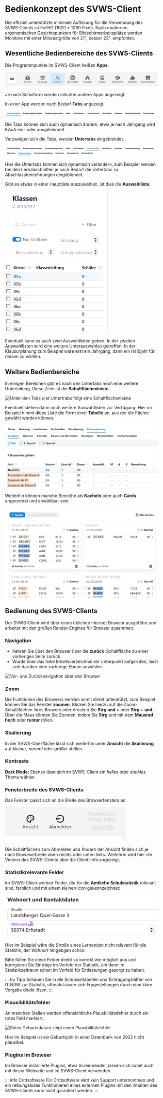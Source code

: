 # Bedienkonzept des SVWS-Client

Die offiziell unterstützte minimale Auflösung für die Verwendung des SVWS-Clients ist FullHD (1920 * 1080 Pixel). Nach modernen ergonomischen Gesichtspunkten für Bildschirmarbeitsplätze werden Monitore mit einer Mindestgröße von 21", besser 23", empfohlen.

## Wesentliche Bedienbereiche des SVWS-Clients

Die Programmpunkte im SVWS-Client heißen **Apps**.

![Die Apps im SVWS-Client](./graphics/SVWS_apps.png "Die Apps, hier von einem Gymnasium mit Oberstufe.")

Je nach Schulform werden mitunter andere Apps angezeigt.

In einer App werden nach Bedarf **Tabs** angezeigt.

![Eventuelle Tabs in einer App](./graphics/SVWS_Tabs.png "Gibt es Tabs, werden diese angezeigt.")

Die Tabs können sich auch dymanisch ändern, etwa je nach Jahrgang wird KAoA ein- oder ausgeblendet.

Verzweigen sich die Tabs, werden **Untertabs** eingeblendet.

![Die Tabs unter den Tabs heißen "Untertabs"](./graphics/SVWS_TabsUntertabs.png "Weitere Unterpunkte sind über Untertabs zu erreichen.")

Hier die Untertabs können sich dynamisch verändern, zum Beispiel werden bei den Lernabschnitten je nach Bedarf die Untertabs zu Abschlussberechnungen eingeblendet.

Gibt es etwas in einer Hauptliste auszuwählen, ist dies die **Auswahlliste**.

![Die Auswahlliste](./graphics/SVWS_Auswahliste.png "Treffen Sie eine Auswahl in der Auswahlliste.")

Eventuell kann es auch zwei Auswahllisten geben. In der zweiten Auswahllisten wird eine weitere Unterauswahlen getroffen. In der Klausurplanung zum Beispiel wäre erst ein Jahrgang, dann ein Halbjahr für diesen zu wählen.

## Weitere Bedienbereiche

In einigen Bereichen gibt es nach den Untertabs noch eine weitere Unterteilung. Diese Zeile ist die **Schaltflächenleiste**.

![Unter den Tabs und Untertrabs folgt eine Schaltflächenleiste](./graphics/SVWS_Schaltflächenleiste.png "Treffen Sie eine weitere Eingrenzung durch die Schaltflächenleiste.")

Eventuell stehen dann noch weitere Auswahllisten zur Verfügung. Hier im Beispiel nimmt diese Liste die Form einer **Tabelle** an, aus der die Fächer gewählt werden können.

![Weitere Auswahl, hier in der Klausurplanung öffnet sich eine Tabelle mit den Fächern](./graphics/SVWS_WeitereAuswahlliste.png "Gibt es noch weitere Auswahlmöglichkeiten, öffnet sich eine neue Auswahlliste. Hier in der Klausurplanung öffnet sich die Tabelle mit den Fächern.")

Weiterhin können manche Bereiche als **Kacheln** oder auch **Cards** angeordnet und anwählbar sein.

![Kacheln oder Cards bei der Klausurplanung](./graphics/SVWS_Cards.png "Kacheln oder Cards mit weiteren Optionen.")

## Bedienung des SVWS-Clients

Der SVWS-Client wird über einen üblichen Internet Browser ausgeführt und arbeitet mit den großen Render-Engines für Browser zusammen.

### Navigation

* Kehren Sie über den Browser über die **zurück**-Schaltfläche zu einer vorherigen Seite zurück.
* Wurde über das linke Inhaltsverzeichnis ein Unterpunkt aufgerufen, lässt sich darüber eine vorherige Ebene anwählen.

![Vor- und Zurücknavigation über den Browser](./graphics/SVWS_hilfe-root_SchaltflächenNavigation.png "Navigation über die Vor- und Zurückschaltflächen des Browsers oder über die Schaltflächen im Browser.") 

### Zoom

Die Funktionen des Browsers werden somit direkt unterstützt, zum Beispiel können Sie das Fenster **zoomen**. Klicken Sie hierzu auf die Zoom-Schaltflächen Ihres Browers oder drücken Sie **Strg und +** oder **Strg + und -**. Über die Maus können Sie Zoomen, indem Sie **Strg** und mit dem **Mausrad hoch** oder **runter** rollen.

### Skalierung

In der SVWS-Oberfläche lässt sich weiterhin unter **Ansicht** die **Skalierung** auf *kleiner*, *normal* oder *größer* stellen.

### Kontraste

**Dark Mode:** Ebenso lässt sich im SVWS-Client ein *helles* oder *dunkles* Thema wählen. 

### Fensterbreite des SVWS-Clients

Das Fenster passt sich an die Breite des Browserfensters an. 

![Schaltflächen zum Ändern der Ansicht, zum Abmelden und zur Client-Info](./graphics/SVWS_hilfe-root_Ansicht.png "Die Schaltfläche zum Ändern der Ansicht wird je nach Breite des Browserfensters oben rechts oder unten links angezeigt.")

Die Schaltflächen zum Abmelden und Ändern der Ansicht finden sich je nach Broweserbreite oben rechts oder unten links. Weitehrin wird hier die Version des SVWS-Clients über die Client-Info angezeigt.

### Statistikrelevante Felder

Im SVWS-Client werden Felder, die für die **Amtliche Schulstatistik** relevant sind, farblich und mit einem kleinen Icon gekennzeichnet:

![Kennzeichung der Statistikrelevanten Felder](./graphics/SVWS_hilfe-root_Statistikrelevanz.png "Die Farbe und das Diagramm-Icon weisen auf die Statistikrelevanz hin.")

Hier im Beispiel wäre die *Straße* eines Lernenden nicht relevant für die Statistik, der *Wohnort* hingebgen schon. 

Bitte füllen Sie diese Felder direkt so korrekt wie möglich aus und korrigieren Sie Einträge im Vorfeld der Statistik, um dann im Statistikzeitraum schon im Vorfeld für Entlastungen gesorgt zu haben.

::: tip Tipp
Schauen Sie in die Schüsseltabellen und Eintragungshilfen von IT.NRW zur Statistik, oftmals lassen sich Fragestellungen durch eine klare Vorgabe direkt lösen.
:::

### Plausibilitätsfehler

An manchen Stellen werden offensichtliche Plausbilitätsfehler durch ein rotes Feld markiert. 

![Rotes Geburtsdatum zeigt einen Plausbilitätsfehler](./graphics/SVWS_hilfe-root_plausibilitätsfehlert.png "Dieses Geburtsdatum wirkt unwahrscheinlich und wird rot markiert.")

Hier im Beispiel ist ein Geburtsjahr in einer Datenbank von 2022 nicht plausibel.

### Plugins im Browser

Im Browser installierte Plugins, etwa Screenreader, lassen sich somit auch mit dieser Webseite und im SVWS-Client verwenden.

::: info Drittsoftware
Für Drittsoftware wird kein Support unternommen und ein reibungsloses Funktionieren eines externen Plugins mit den Inhalten des SVWS-Clients kann nicht garantiert werden.
:::